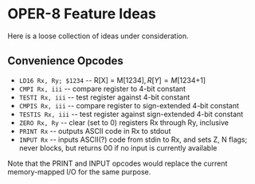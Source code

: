 # OPER-8 Feature Ideas

Here is a loose collection of ideas under consideration.

## Convenience Opcodes

- `LD16 Rx, Ry; $1234` -- R[X] = M[$1234], R[Y] = M[$1234+1]
- `CMPI Rx, iii` -- compare register to 4-bit constant
- `TESTI Rx, iii` -- test register against 4-bit constant
- `CMPIS Rx, iii` -- compare register to sign-extended 4-bit constant
- `TESTIS Rx, iii` -- test register against sign-extended 4-bit constant
- `ZERO Rx, Ry` -- clear (set to 0) registers Rx through Ry, inclusive
- `PRINT Rx` -- outputs ASCII code in Rx to stdout
- `INPUT Rx` -- inputs ASCII(?) code from stdin to Rx, and sets Z, N flags; never blocks, but returns 00 if no input is currently available

Note that the PRINT and INPUT opcodes would replace the current memory-mapped I/O for the same purpose.

